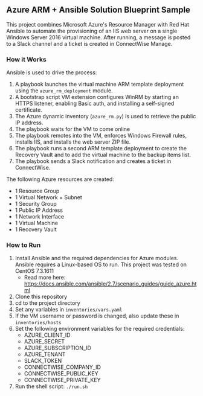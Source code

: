 ## Azure ARM + Ansible Solution Blueprint Sample

This project combines Microsoft Azure's Resource Manager with Red Hat Ansible to automate the provisioning of an IIS web server on a single Windows Server 2016 virtual machine. After running, a message is posted to a Slack channel and a ticket is created in ConnectWise Manage.


### How it Works

Ansible is used to drive the process: 

1. A playbook launches the virtual machine ARM template deployment using the `azure_rm_deployment` module.
2. A bootstrap script VM extension configures WinRM by starting an HTTPS listener, enabling Basic auth, and installing a self-signed certificate.
2. The Azure dynamic inventory (`azure_rm.py`) is used to retrieve the public IP address. 
3. The playbook waits for the VM to come online
4. The playbook remotes into the VM, enforces Windows Firewall rules, installs IIS, and installs the web server ZIP file.
5. The playbook runs a second ARM template deployment to create the Recovery Vault and to add the virtual machine to the backup items list.
6. The playbook sends a Slack notification and creates a ticket in ConnectWise.

The following Azure resources are created:

* 1  Resource Group
* 1  Virtual Network + Subnet
* 1  Security Group
* 1  Public IP Address
* 1  Network Interface
* 1  Virtual Machine
* 1  Recovery Vault


### How to Run

1. Install Ansible and the required dependencies for Azure modules. Ansible requires a Linux-based OS to run. This project was tested on CentOS 7.3.1611
    * Read more here: https://docs.ansible.com/ansible/2.7/scenario_guides/guide_azure.html
2. Clone this repository
3. cd to the project directory
4. Set any variables in `inventories/vars.yaml`
5. If the VM username or password is changed, also update these in `inventories/hosts`
6. Set the following environment variables for the required credentials:
    * AZURE_CLIENT_ID
    * AZURE_SECRET
    * AZURE_SUBSCRIPTION_ID
    * AZURE_TENANT
    * SLACK_TOKEN
    * CONNECTWISE_COMPANY_ID
    * CONNECTWISE_PUBLIC_KEY
    * CONNECTWISE_PRIVATE_KEY
7. Run the shell script: `./run.sh`
